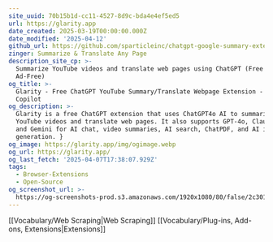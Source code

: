 ```yaml
---
site_uuid: 70b15b1d-cc11-4527-8d9c-bda4e4ef5ed5
url: https://glarity.app
date_created: 2025-03-19T00:00:00.000Z
date_modified: '2025-04-12'
github_url: https://github.com/sparticleinc/chatgpt-google-summary-extension
zinger: Summarize & Translate Any Page
description_site_cp: >-
  Summarize YouTube videos and translate web pages using ChatGPT (Free and
  Ad-Free)
og_title: >-
  Glarity - Free ChatGPT YouTube Summary/Translate Webpage Extension - Your AI
  Copilot
og_description: >-
  Glarity is a free ChatGPT extension that uses ChatGPT4o AI to summarize
  YouTube videos and translate web pages. It also supports GPT-4o, Claude 3.5,
  and Gemini for AI chat, video summaries, AI search, ChatPDF, and AI image
  generation. }
og_image: https://glarity.app/img/ogimage.webp
og_url: https://glarity.app/
og_last_fetch: '2025-04-07T17:38:07.929Z'
tags:
  - Browser-Extensions
  - Open-Source
og_screenshot_url: >-
  https://og-screenshots-prod.s3.amazonaws.com/1920x1080/80/false/2c301899595f41c943cd51fa642c60dba27b565cbd55ebb957ecdda83779f98a.jpeg
---
```





































[[Vocabulary/Web Scraping|Web Scraping]]
[[Vocabulary/Plug-ins,  Add-ons,  Extensions|Extensions]]
